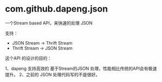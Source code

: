 com.github.dapeng.json 
==

一个Stream based API，来快速的处理 JSON

支持：
- JSON Stream -> Thrift Stream
- Thrift Stream -> JSON Stream

这个API 的设计的目的：

1、dapeng 支持高效的 基于Stream的JSON 处理，性能相比传统的API会有极速提升。
2、之前的 JSON 处理代码写的不是很好。